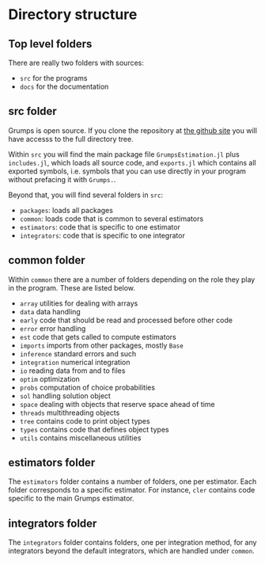 # Directory structure

## Top level folders

There are really two folders with sources:
* `src` for the programs
* `docs` for the documentation

## src folder

Grumps is open source.  If you clone the repository at [the github site](https://github.com/NittanyLion/GrumpsEstimation.jl) you will have accesss to the full directory tree.

Within `src` you will find the main package file `GrumpsEstimation.jl` plus `includes.jl`, which loads all source code, and `exports.jl` which contains all exported symbols, i.e. symbols that you can use directly in your program without prefacing it with `Grumps.`.

Beyond that, you will find several folders in `src`:
* `packages`: loads all packages
* `common`: loads code that is common to several estimators
* `estimators`: code that is specific to one estimator
* `integrators`: code that is specific to one integrator

## common folder

Within `common` there are a number of folders depending on the role they play in the program.  These are listed below.  
* `array` utilities for dealing with arrays
* `data` data handling
* `early` code that should be read and processed before other code
* `error` error handling
* `est` code that gets called to compute estimators
* `imports` imports from other packages, mostly `Base`
* `inference` standard errors and such
* `integration` numerical integration
* `io` reading data from and to files
* `optim` optimization
* `probs` computation of choice probabilities
* `sol` handling solution object
* `space` dealing with objects that reserve space ahead of time
* `threads` multithreading objects
* `tree` contains code to print object types
* `types` contains code that defines object types
* `utils` contains miscellaneous utilities

## estimators folder

The `estimators` folder contains a number of folders, one per estimator.  Each folder corresponds to a specific estimator.  For instance, `cler` contains code specific to the main Grumps estimator.

## integrators folder

The `integrators` folder contains folders, one per integration method, for any integrators beyond the default integrators, which are handled under `common`.

